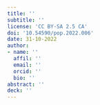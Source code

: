 ```yaml
---
title: ''
subtitle: ''
license: 'CC BY-SA 2.5 CA'
doi: '10.54590/pop.2022.006'
date: 31-10-2022
author: 
- name: ''
  affil: ''
  email: ''
  orcid: ''
  bio: ''
abstract: ''
deck: ''
---
```


